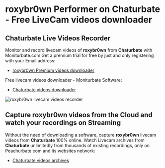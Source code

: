 # roxybr0wn Performer on Chaturbate - Free LiveCam videos downloader

## Chaturbate Live Videos Recorder

Monitor and record livecam videos of **roxybr0wn** from **Chaturbate** with Moniturbate.com
Get a premium trial for free by just and only registering with your Email address:
* [roxybr0wn Premium videos downloader](https://moniturbate.com/request-demo-licence-key.html)

Free livecam videos downloader - Moniturbate Software:
* [Chaturbate videos downloader](https://moniturbate.com/moniturbate-download-software.html)

![roxybr0wn livecam videos recorder](https://peachurnet.com/templates/moniturbate-software.png)


## Capture roxybr0wn videos from the Cloud and watch your recordings on Streaming

Without the need of downloading a software, capture **roxybr0wn** livecam videos from **Chaturbate** 100% online.
Watch Livecam archives from **Chaturbate** unlimitedly from thousands of existing recordings, only on Peachurbate.com and its websites network:
* [Chaturbate videos archives](https://peachurnet.com/)